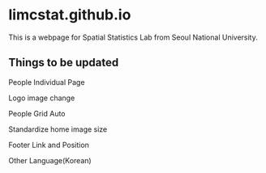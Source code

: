 # limcstat.github.io

This is a webpage for Spatial Statistics Lab from Seoul National University.

## Things to be updated

People Individual Page

Logo image change

People Grid Auto

Standardize home image size 

Footer Link and Position

Other Language(Korean)
